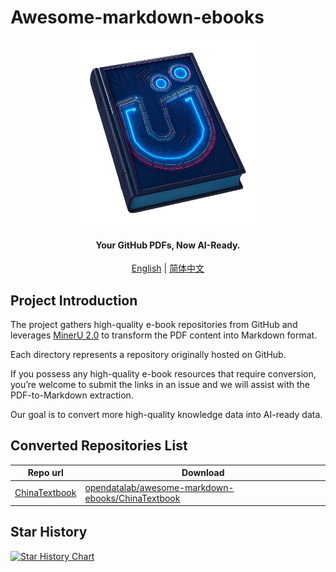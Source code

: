# Awesome-markdown-ebooks


<div align="center" xmlns="http://www.w3.org/1999/html">
<!-- logo -->
<p align="center">
  <img src="logo.png" alt="the project's logo" width="300px" style="vertical-align:middle;">
  <h4>Your GitHub PDFs, Now AI-Ready.</h4>
  
</p>

[English](README.md) | [简体中文](README_zh-CN.md)

</div>

## Project Introduction

The project gathers high-quality e-book repositories from GitHub and leverages  [MinerU 2.0](https://github.com/opendatalab/MinerU) to transform the PDF content into Markdown format.

Each directory represents a repository originally hosted on GitHub.

If you possess any high-quality e-book resources that require conversion, you’re welcome to submit the links in an issue and we will assist with the PDF-to-Markdown extraction. 

Our goal is to convert more high-quality knowledge data into AI-ready data.

## Converted Repositories List
| Repo url |  Download |
|----|----|
| [ChinaTextbook](https://github.com/TapXWorld/ChinaTextbook) | [opendatalab/awesome-markdown-ebooks/ChinaTextbook](https://huggingface.co/datasets/opendatalab/awesome-markdown-ebooks/ChinaTextbook) |

## Star History

[![Star History Chart](https://api.star-history.com/svg?repos=ccprocessor/awesome-markdown-ebooks&type=Date)](https://www.star-history.com/#ccprocessor/awesome-markdown-ebooks&Date)

